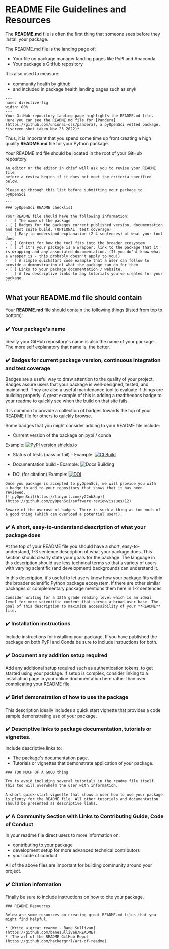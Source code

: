 # README File Guidelines and Resources

The **README.md** file is often the first thing that someone sees before they
install your package. 

The README.md file is the landing page of:

* Your file on package manager landing pages like PyPI and Anaconda
* Your package's GitHub repository

It is also used to measure:
* community health by github
* and included in package health landing pages such as snyk 


```{figure} ../images/pandera-python-package-readme-github.png
---
name: directive-fig
width: 80%
---
Your GitHub repository landing page highlights the README.md file. Here you can see the README.md file for [Pandera](https://github.com/unionai-oss/pandera), a pyOpenSci vetted package. *(screen shot taken Nov 23 2022)*
```

Thus, it is important that you spend some time up front creating a high quality 
**README.md** file for your Python package.

Your README.md file should be located in the root of your GitHub repository. 

````{note}
An editor or the editor in chief will ask you to revise your README file
before a review begins if it does not meet the criteria specified below. 

Please go through this list before submitting your package to pyOpenSci

```
### pyOpenSci README checklist 

Your README file should have the following information: 
- [ ] The name of the package
- [ ] Badges for the packages current published version, documentation and test suite build. (OPTIONAL: test coverage) 
- [ ] Easy-to-understand explanation (2-4 sentences) of what your tool does
- [ ] Context for how the tool fits into the broader ecosystem 
- [ ] If it's your package is a wrapper, link to the package that it is wrapping and any associated documentation. (If you do'nt know what a wrapper is - this probably doesn't apply to you!)
- [ ] A simple quickstart code example that a user can follow to provide a demonstration of what the package can do for them 
- [ ] Links to your package documentation / website.
- [ ] A few descriptive links to any tutorials you've created for your package.
```
````

## What your README.md file should contain

Your **README.md** file should contain the following things (listed from top to bottom):

### ✔️ Your package's name
Ideally your GitHub repository's name is also the name of your package. The more 
self explanatory that name is, the better. 

###  ✔️ Badges for current package version, continuous integration and test coverage

Badges are a useful way to draw attention to the quality of your project. Badges 
assure users that your package is well-designed, tested, and maintained. They 
are also a useful maintenance tool to evaluate if things are building properly. 
A great example of this is adding a readthedocs badge to your readme to quickly
see when the build on that site fails. 

It is common to provide a collection of badges towards the top of your 
README file for others to quickly browse.

Some badges that you might consider adding to your README file include:

* Current version of the package on pypi / conda 

Example: [![PyPI version shields.io](https://img.shields.io/pypi/v/pandera.svg)](https://pypi.org/project/pandera/)

* Status of tests (pass or fail) - Example: [![CI Build](https://github.com/pandera-dev/pandera/workflows/CI%20Tests/badge.svg?branch=main)](https://github.com/pandera-dev/pandera/actions?query=workflow%3A%22CI+Tests%22+branch%3Amain)

* Documentation build - Example: ![Docs Building](https://github.com/pyOpenSci/python-package-guide/actions/workflows/build-book.yml/badge.svg)

* DOI (for citation) Example: [![DOI](https://zenodo.org/badge/556814582.svg)](https://zenodo.org/badge/latestdoi/556814582)

```{tip}
Once you package is accepted to pyOpenSci, we will provide you with 
a badge to add to your repository that shows that it has been reviewed. 
[![pyOpenSci](https://tinyurl.com/y22nb8up)](https://github.com/pyOpenSci/software-review/issues/12)

```


```{caution}
Beware of the overuse of badges! There is such a thing as too much of a good thing (which can overload a potential user!).
```

### ✔️ A short, easy-to-understand description of what your package does 

At the top of your README file you should have a short, easy-to-understand, 1-3 
sentence description of what your package does. This section should clearly 
state your goals for the package. The language in this description should use 
less technical terms so that a variety of users with varying scientific (and 
development) backgrounds can understand it. 

In this description, it's useful to let users know how your package fits within
the broader scientific Python package ecosystem. If there are other similar packages 
or complementary package mentions them here in 1-2 sentences. 

```{tip}
Consider writing for a 12th grade reading level which is an ideal level for more scientific content that serves a broad user base. The goal of this description to maximize accessibility of your **README** file.
```

### ✔️ Installation instructions

Include instructions for installing your package. If you have published 
the package on both PyPI and Conda be sure to include instructions for both. 

### ✔️ Document any addition setup required

Add any additional setup required such as authentication tokens, to 
get started using your package. If setup is complex, consider linking to a 
installation page in your online documentation here rather than over complicating
your README file. 

### ✔️ Brief demonstration of how to use the package

This description ideally includes a quick start vignette that provides a code sample demonstrating use of your package. 

### ✔️ Descriptive links to package documentation, tutorials or vignettes.

Include descriptive links to:

* The package's documentation page. 
* Tutorials or vignettes that demonstrate application of your package. 

```{tip}
### TOO MUCH OF A GOOD thing

Try to avoid including several tutorials in the readme file itself. This too will overwhelm the user with information. 

A short quick-start vignette that shows a user how to use your package is plenty for the README file. All other tutorials and documentation should be presented as descriptive links. 
```

### ✔️ A Community Section with Links to Contributing Guide, Code of Conduct 
In your readme file direct users to more information on:
* contributing to your package 
* development setup for more advanced technical contributors 
* your code of conduct. 

All of the above files are important for building community around your project.

### ✔️ Citation information

Finally be sure to include instructions on how to cite your package. 
 

```{tip}
### README Resources 

Below are some resources on creating great README.md files that you 
might find helpful.

* [Write a great readme - Bane Sullivan](https://github.com/banesullivan/README)
* [The art of the README GitHub Repo](https://github.com/hackergrrl/art-of-readme)

```
